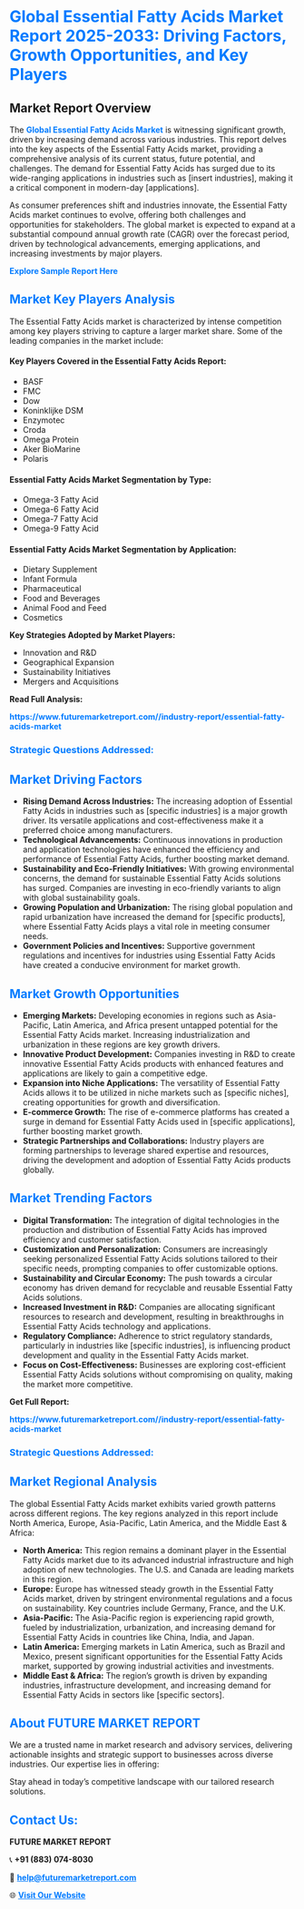 <h1 style="color: #007BFF;">Global Essential Fatty Acids Market Report 2025-2033: Driving Factors, Growth Opportunities, and Key Players</h1>

<section id="overview">
<h2>Market Report Overview</h2>
<p>The <a href="https://www.futuremarketreport.com//industry-report/essential-fatty-acids-market" style="color: #007BFF; text-decoration: none;"><strong>Global Essential Fatty Acids Market</strong></a> is witnessing significant growth, driven by increasing demand across various industries. This report delves into the key aspects of the Essential Fatty Acids market, providing a comprehensive analysis of its current status, future potential, and challenges. The demand for Essential Fatty Acids has surged due to its wide-ranging applications in industries such as [insert industries], making it a critical component in modern-day [applications].</p>
<p>As consumer preferences shift and industries innovate, the Essential Fatty Acids market continues to evolve, offering both challenges and opportunities for stakeholders. The global market is expected to expand at a substantial compound annual growth rate (CAGR) over the forecast period, driven by technological advancements, emerging applications, and increasing investments by major players.</p>
</section>

<section id="overview">
<p><a href="https://www.futuremarketreport.com//request-sample/reportId=54356" style="color: #007BFF; text-decoration: none;"><strong>Explore Sample Report Here</strong></a></p>
</section>

<section id="key-players">
<h2 style="color: #007BFF;">Market Key Players Analysis</h2>
<p>The Essential Fatty Acids market is characterized by intense competition among key players striving to capture a larger market share. Some of the leading companies in the market include:</p>
<h4>Key Players Covered in the Essential Fatty Acids Report:</h4>
<ul><li>BASF</li><li>FMC</li><li>Dow</li><li>Koninklijke DSM</li><li>Enzymotec</li><li>Croda</li><li>Omega Protein</li><li>Aker BioMarine</li><li>Polaris</li></ul>
<h4>Essential Fatty Acids Market Segmentation by Type:</h4>
<ul><li>Omega-3 Fatty Acid</li><li>Omega-6 Fatty Acid</li><li>Omega-7 Fatty Acid</li><li>Omega-9 Fatty Acid</li></ul>

<h4>Essential Fatty Acids Market Segmentation by Application:</h4>
<ul><li>Dietary Supplement</li><li>Infant Formula</li><li>Pharmaceutical</li><li>Food and Beverages</li><li>Animal Food and Feed</li><li>Cosmetics</li></ul>
<p><strong>Key Strategies Adopted by Market Players:</strong></p>
<ul>
<li>Innovation and R&D</li>
<li>Geographical Expansion</li>
<li>Sustainability Initiatives</li>
<li>Mergers and Acquisitions</li>
</ul>
</section>

<section>
<p><strong>Read Full Analysis: </strong></p><a href="https://www.futuremarketreport.com//industry-report/essential-fatty-acids-market" style="color: #007BFF; text-decoration: none;"><strong>https://www.futuremarketreport.com//industry-report/essential-fatty-acids-market</strong></a>
<h3 style="color: #007BFF;">Strategic Questions Addressed:</h3>
</section>

<section id="driving-factors">
<h2 style="color: #007BFF;">Market Driving Factors</h2>
<ul>
<li><strong>Rising Demand Across Industries:</strong> The increasing adoption of Essential Fatty Acids in industries such as [specific industries] is a major growth driver. Its versatile applications and cost-effectiveness make it a preferred choice among manufacturers.</li>
<li><strong>Technological Advancements:</strong> Continuous innovations in production and application technologies have enhanced the efficiency and performance of Essential Fatty Acids, further boosting market demand.</li>
<li><strong>Sustainability and Eco-Friendly Initiatives:</strong> With growing environmental concerns, the demand for sustainable Essential Fatty Acids solutions has surged. Companies are investing in eco-friendly variants to align with global sustainability goals.</li>
<li><strong>Growing Population and Urbanization:</strong> The rising global population and rapid urbanization have increased the demand for [specific products], where Essential Fatty Acids plays a vital role in meeting consumer needs.</li>
<li><strong>Government Policies and Incentives:</strong> Supportive government regulations and incentives for industries using Essential Fatty Acids have created a conducive environment for market growth.</li>
</ul>
</section>

<section id="growth-opportunities">
<h2 style="color: #007BFF;">Market Growth Opportunities</h2>
<ul>
<li><strong>Emerging Markets:</strong> Developing economies in regions such as Asia-Pacific, Latin America, and Africa present untapped potential for the Essential Fatty Acids market. Increasing industrialization and urbanization in these regions are key growth drivers.</li>
<li><strong>Innovative Product Development:</strong> Companies investing in R&D to create innovative Essential Fatty Acids products with enhanced features and applications are likely to gain a competitive edge.</li>
<li><strong>Expansion into Niche Applications:</strong> The versatility of Essential Fatty Acids allows it to be utilized in niche markets such as [specific niches], creating opportunities for growth and diversification.</li>
<li><strong>E-commerce Growth:</strong> The rise of e-commerce platforms has created a surge in demand for Essential Fatty Acids used in [specific applications], further boosting market growth.</li>
<li><strong>Strategic Partnerships and Collaborations:</strong> Industry players are forming partnerships to leverage shared expertise and resources, driving the development and adoption of Essential Fatty Acids products globally.</li>
</ul>
</section>

<section id="trending-factors">
<h2 style="color: #007BFF;">Market Trending Factors</h2>
<ul>
<li><strong>Digital Transformation:</strong> The integration of digital technologies in the production and distribution of Essential Fatty Acids has improved efficiency and customer satisfaction.</li>
<li><strong>Customization and Personalization:</strong> Consumers are increasingly seeking personalized Essential Fatty Acids solutions tailored to their specific needs, prompting companies to offer customizable options.</li>
<li><strong>Sustainability and Circular Economy:</strong> The push towards a circular economy has driven demand for recyclable and reusable Essential Fatty Acids solutions.</li>
<li><strong>Increased Investment in R&D:</strong> Companies are allocating significant resources to research and development, resulting in breakthroughs in Essential Fatty Acids technology and applications.</li>
<li><strong>Regulatory Compliance:</strong> Adherence to strict regulatory standards, particularly in industries like [specific industries], is influencing product development and quality in the Essential Fatty Acids market.</li>
<li><strong>Focus on Cost-Effectiveness:</strong> Businesses are exploring cost-efficient Essential Fatty Acids solutions without compromising on quality, making the market more competitive.</li>
</ul>
</section>

<section>
<p><strong>Get Full Report: </strong></p><a href="https://www.futuremarketreport.com//industry-report/essential-fatty-acids-market" style="color: #007BFF; text-decoration: none;"><strong>https://www.futuremarketreport.com//industry-report/essential-fatty-acids-market</strong></a>
<h3 style="color: #007BFF;">Strategic Questions Addressed:</h3>
</section>


<section id="regional-analysis">
<h2 style="color: #007BFF;">Market Regional Analysis</h2>
<p>The global Essential Fatty Acids market exhibits varied growth patterns across different regions. The key regions analyzed in this report include North America, Europe, Asia-Pacific, Latin America, and the Middle East & Africa:</p>
<ul>
<li><strong>North America:</strong> This region remains a dominant player in the Essential Fatty Acids market due to its advanced industrial infrastructure and high adoption of new technologies. The U.S. and Canada are leading markets in this region.</li>
<li><strong>Europe:</strong> Europe has witnessed steady growth in the Essential Fatty Acids market, driven by stringent environmental regulations and a focus on sustainability. Key countries include Germany, France, and the U.K.</li>
<li><strong>Asia-Pacific:</strong> The Asia-Pacific region is experiencing rapid growth, fueled by industrialization, urbanization, and increasing demand for Essential Fatty Acids in countries like China, India, and Japan.</li>
<li><strong>Latin America:</strong> Emerging markets in Latin America, such as Brazil and Mexico, present significant opportunities for the Essential Fatty Acids market, supported by growing industrial activities and investments.</li>
<li><strong>Middle East & Africa:</strong> The region’s growth is driven by expanding industries, infrastructure development, and increasing demand for Essential Fatty Acids in sectors like [specific sectors].</li>
</ul>
</section>

<footer>
<h2 style="color: #007BFF;">About FUTURE MARKET REPORT</h2>
<p>We are a trusted name in market research and advisory services, delivering actionable insights and strategic support to businesses across diverse industries. Our expertise lies in offering:</p>

<p>Stay ahead in today’s competitive landscape with our tailored research solutions.</p>

<h2 style="color: #007BFF;">Contact Us:</h2>
<p><strong>FUTURE MARKET REPORT</strong></p>
<p>📞 <strong>+91 (883) 074-8030</strong></p>
<p>📧 <strong><a href="mailto:help@futuremarketreport.com" style="color: #007BFF;">help@futuremarketreport.com</a></strong></p>
<p>🌐 <strong><a href="https://www.futuremarketreport.com/" style="color: #007BFF;">Visit Our Website</a></strong></p>
</footer>